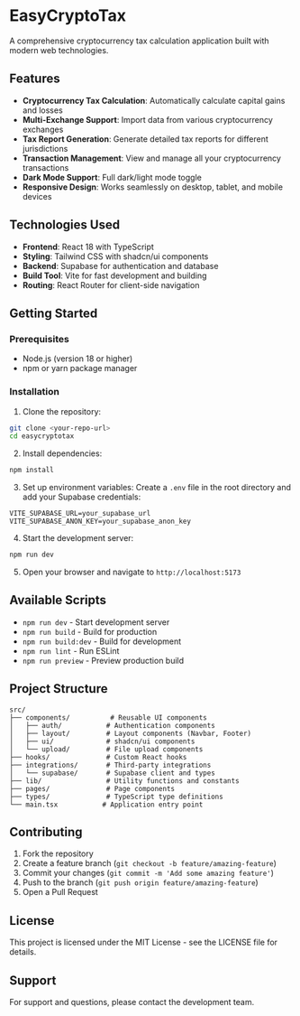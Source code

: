 # EasyCryptoTax

A comprehensive cryptocurrency tax calculation application built with modern web technologies.

## Features

- **Cryptocurrency Tax Calculation**: Automatically calculate capital gains and losses
- **Multi-Exchange Support**: Import data from various cryptocurrency exchanges
- **Tax Report Generation**: Generate detailed tax reports for different jurisdictions
- **Transaction Management**: View and manage all your cryptocurrency transactions
- **Dark Mode Support**: Full dark/light mode toggle
- **Responsive Design**: Works seamlessly on desktop, tablet, and mobile devices

## Technologies Used

- **Frontend**: React 18 with TypeScript
- **Styling**: Tailwind CSS with shadcn/ui components
- **Backend**: Supabase for authentication and database
- **Build Tool**: Vite for fast development and building
- **Routing**: React Router for client-side navigation

## Getting Started

### Prerequisites

- Node.js (version 18 or higher)
- npm or yarn package manager

### Installation

1. Clone the repository:
```bash
git clone <your-repo-url>
cd easycryptotax
```

2. Install dependencies:
```bash
npm install
```

3. Set up environment variables:
Create a `.env` file in the root directory and add your Supabase credentials:
```env
VITE_SUPABASE_URL=your_supabase_url
VITE_SUPABASE_ANON_KEY=your_supabase_anon_key
```

4. Start the development server:
```bash
npm run dev
```

5. Open your browser and navigate to `http://localhost:5173`

## Available Scripts

- `npm run dev` - Start development server
- `npm run build` - Build for production
- `npm run build:dev` - Build for development
- `npm run lint` - Run ESLint
- `npm run preview` - Preview production build

## Project Structure

```
src/
├── components/          # Reusable UI components
│   ├── auth/           # Authentication components
│   ├── layout/         # Layout components (Navbar, Footer)
│   ├── ui/             # shadcn/ui components
│   └── upload/         # File upload components
├── hooks/              # Custom React hooks
├── integrations/       # Third-party integrations
│   └── supabase/       # Supabase client and types
├── lib/                # Utility functions and constants
├── pages/              # Page components
├── types/              # TypeScript type definitions
└── main.tsx           # Application entry point
```

## Contributing

1. Fork the repository
2. Create a feature branch (`git checkout -b feature/amazing-feature`)
3. Commit your changes (`git commit -m 'Add some amazing feature'`)
4. Push to the branch (`git push origin feature/amazing-feature`)
5. Open a Pull Request

## License

This project is licensed under the MIT License - see the LICENSE file for details.

## Support

For support and questions, please contact the development team.
